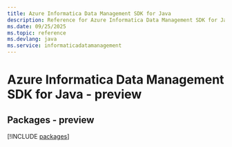 ```yaml
---
title: Azure Informatica Data Management SDK for Java
description: Reference for Azure Informatica Data Management SDK for Java
ms.date: 09/25/2025
ms.topic: reference
ms.devlang: java
ms.service: informaticadatamanagement
---
```

# Azure Informatica Data Management SDK for Java - preview
## Packages - preview
[!INCLUDE [packages](informatica-data-management-index.md)]